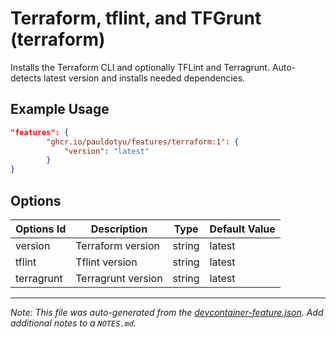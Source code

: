 
# Terraform, tflint, and TFGrunt (terraform)

Installs the Terraform CLI and optionally TFLint and Terragrunt. Auto-detects latest version and installs needed dependencies.

## Example Usage

```json
"features": {
        "ghcr.io/pauldotyu/features/terraform:1": {
            "version": "latest"
        }
}
```

## Options

| Options Id | Description | Type | Default Value |
|-----|-----|-----|-----|
| version | Terraform version | string | latest |
| tflint | Tflint version | string | latest |
| terragrunt | Terragrunt version | string | latest |



---

_Note: This file was auto-generated from the [devcontainer-feature.json](https://github.com/pauldotyu/features/blob/main/src/terraform/devcontainer-feature.json).  Add additional notes to a `NOTES.md`._
